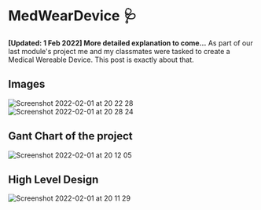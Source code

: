 # MedWearDevice 🩺
__[Updated: 1 Feb 2022] More detailed explanation to come...__
As part of our last module's project me and my classmates were tasked to create a Medical Wereable Device. This post is exactly about that.

## Images
![Screenshot 2022-02-01 at 20 22 28](https://user-images.githubusercontent.com/70687643/152037082-b9a8f764-f2b5-45e3-9ce9-ec05b553100d.png)
![Screenshot 2022-02-01 at 20 28 24](https://user-images.githubusercontent.com/70687643/152038284-f509f67d-72e2-4390-9d27-76a7946ee36b.png)

## Gant Chart of the project
![Screenshot 2022-02-01 at 20 12 05](https://user-images.githubusercontent.com/70687643/152034994-53eee4cd-0b83-45f8-8beb-26d69cc75fa7.png)

## High Level Design 

![Screenshot 2022-02-01 at 20 11 29](https://user-images.githubusercontent.com/70687643/152035008-fbc0808f-861d-44bf-a36b-8764227a8b46.png)
